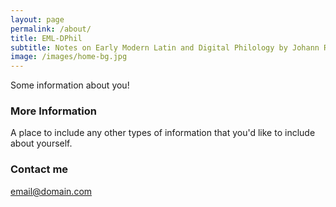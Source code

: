 ```yaml
---
layout: page
permalink: /about/
title: EML-DPhil
subtitle: Notes on Early Modern Latin and Digital Philology by Johann Ramminger
image: /images/home-bg.jpg 
---
```


Some information about you!

### More Information

A place to include any other types of information that you'd like to include about yourself.

### Contact me

[email@domain.com](mailto:email@domain.com)